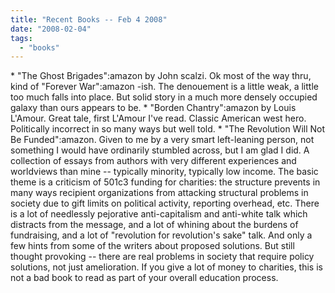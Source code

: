 ```yaml
---
title: "Recent Books -- Feb 4 2008"
date: "2008-02-04"
tags: 
  - "books"
---
```


\* "The Ghost Brigades":amazon by John scalzi. Ok most of the way thru, kind of "Forever War":amazon -ish. The denouement is a little weak, a little too much falls into place. But solid story in a much more densely occupied galaxy than ours appears to be. \* "Borden Chantry":amazon by Louis L'Amour. Great tale, first L'Amour I've read. Classic American west hero. Politically incorrect in so many ways but well told. \* "The Revolution Will Not Be Funded":amazon. Given to me by a very smart left-leaning person, not something I would have ordinarily stumbled across, but I am glad I did. A collection of essays from authors with very different experiences and worldviews than mine -- typically minority, typically low income. The basic theme is a criticism of 501c3 funding for charities: the structure prevents in many ways recipient organizations from attacking structural problems in society due to gift limits on political activity, reporting overhead, etc. There is a lot of needlessly pejorative anti-capitalism and anti-white talk which distracts from the message, and a lot of whining about the burdens of fundraising, and a lot of "revolution for revolution's sake" talk. And only a few hints from some of the writers about proposed solutions. But still thought provoking -- there are real problems in society that require policy solutions, not just amelioration. If you give a lot of money to charities, this is not a bad book to read as part of your overall education process.
